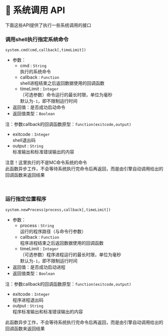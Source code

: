 # 📡 系统调用 API

下面这些API提供了执行一些系统调用的接口

### 调用shell执行指定系统命令

`system.cmd(cmd,callback[,timeLimit])`

- 参数：
  - cmd : `String`  
    执行的系统命令
  - callback : `Function`  
    shell进程结束之后返回数据使用的回调函数
  - timeLimit : `Integer`  
    （可选参数）命令运行的最长时限，单位为毫秒  
    默认为`-1`，即不限制运行时间
- 返回值：是否成功启动命令
- 返回值类型：`Boolean`

注：参数callback的回调函数原型：`function(exitcode,output)`  

- exitcode : `Integer`    
  shell退出码
- output : `String`  
  标准输出和标准错误输出的内容

注意！这里执行的不是MC命令系统的命令  
此函数异步工作，不会等待系统执行完命令后再返回，而是由引擎自动调用给出的回调函数来返回结果

<br>

### 运行指定位置程序

`system.newProcess(process,callback[,timeLimit])`

- 参数：
  - process : `String`  
    运行的程序路径（与命令行参数）
  - callback : `Function`  
    程序进程结束之后返回数据使用的回调函数
  - timeLimit : `Integer`  
    （可选参数）程序进程运行的最长时限，单位为毫秒  
    默认为`-1`，即不限制运行时间
- 返回值：是否成功启动进程
- 返回值类型：`Boolean`

注：参数callback的回调函数原型：`function(exitcode,output)`  

- exitcode : `Integer`    
  程序进程退出码
- output : `String`  
  程序标准输出和标准错误输出的内容

此函数异步工作，不会等待系统执行完命令后再返回，而是由引擎自动调用给出的回调函数来返回结果

<br>
